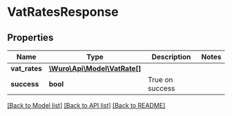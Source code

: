 # VatRatesResponse

## Properties
Name | Type | Description | Notes
------------ | ------------- | ------------- | -------------
**vat_rates** | [**\Wuro\Api\Model\VatRate[]**](VatRate.md) |  | 
**success** | **bool** | True on success | 

[[Back to Model list]](../../README.md#documentation-for-models) [[Back to API list]](../../README.md#documentation-for-api-endpoints) [[Back to README]](../../README.md)

